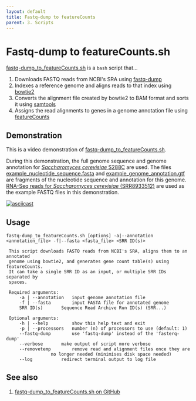 ```yaml
---
layout: default
title: Fastq-dump to featureCounts
parent: 3. Scripts
---
```


# Fastq-dump to featureCounts.sh

[fastq-dump_to_featureCounts.sh](../scripts/fastq-dump_to_featureCounts.sh) is a `bash` script that...

1. Downloads FASTQ reads from NCBI's SRA using [fastq-dump](fastq-dump.md)
2. Indexes a reference genome and aligns reads to that index using [bowtie2](bowtie2.md)
3. Converts the alignment file created by bowtie2 to BAM format and sorts it using [samtools](samtools.md)
4. Assigns the read alignments to genes in a genome annotation file using [featureCounts](featureCounts.md)

## Demonstration

This is a video demonstration of [fastq-dump_to_featureCounts.sh](../scripts/fastq-dump_to_featureCounts.sh).

During this demonstration, the full genome sequence and genome annotation for [*Saccharomyces cerevisiae* S288C](https://www.ncbi.nlm.nih.gov/assembly/GCF_000146045.2) are used. The files [example_nucleotide_sequence.fasta](../data/example_nucleotide_sequence.fasta) and [example_genome_annotation.gtf](../data/example_genome_annotation.gtf) are fragments of the nucleotide sequence and annotation for this genome. [RNA-Seq reads for *Saccharomyces cerevisiae* (SRR8933512)](https://www.ncbi.nlm.nih.gov/sra/SRR8933512) are used as the example FASTQ files in this demonstration.

[![asciicast](https://asciinema.org/a/308745.svg)](https://asciinema.org/a/308745?autoplay=1)

## Usage

```
fastq-dump_to_featureCounts.sh [options] -a|--annotation <annotation_file> -f|--fasta <fasta_file> <SRR ID(s)> 
 
 This script downloads FASTQ reads from NCBI's SRA, aligns them to an annotated 
 genome using bowtie2, and generates gene count table(s) using featureCounts.
 It can take a single SRR ID as an input, or multiple SRR IDs separated by
 spaces.
 
 Required arguments: 
 	 -a | --annotation	 input genome annotation file 
 	 -f | --fasta		 input FASTA file for annotated genome 
 	 SRR ID(s)		 Sequence Read Archive Run ID(s) (SRR...) 
 
 Optional arguments: 
 	 -h | --help		 show this help text and exit 
 	 -p | --processors	 number (n) of processors to use (default: 1) 
 	 --fastq-dump		 use 'fastq-dump' instead of the 'fasterq-dump'
 	 --verbose		 make output of script more verbose
 	 --removetemp		 remove read and alignment files once they are
 	 			 no longer needed (minimises disk space needed) 
 	 --log			 redirect terminal output to log file
```

## See also

1. [fastq-dump_to_featureCounts.sh on GitHub](https://github.com/rnnh/bioinfo-notebook/blob/master/scripts/fastq-dump_to_featureCounts.sh)
